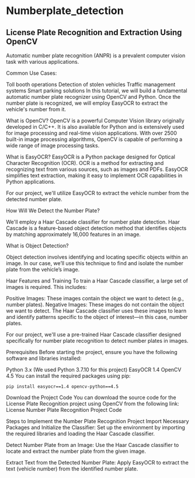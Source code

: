 # Numberplate_detection


## License Plate Recognition and Extraction Using OpenCV
Automatic number plate recognition (ANPR) is a prevalent computer vision task with various applications.

Common Use Cases:

Toll booth operations
Detection of stolen vehicles
Traffic management systems
Smart parking solutions
In this tutorial, we will build a fundamental automatic number plate recognizer using OpenCV and Python. Once the number plate is recognized, we will employ EasyOCR to extract the vehicle's number from it.

What is OpenCV? OpenCV is a powerful Computer Vision library originally developed in C/C++. It is also available for Python and is extensively used for image processing and real-time vision applications. With over 2500 built-in image processing algorithms, OpenCV is capable of performing a wide range of image processing tasks.

What is EasyOCR? EasyOCR is a Python package designed for Optical Character Recognition (OCR). OCR is a method for extracting and recognizing text from various sources, such as images and PDFs. EasyOCR simplifies text extraction, making it easy to implement OCR capabilities in Python applications.


For our project, we'll utilize EasyOCR to extract the vehicle number from the detected number plate.

How Will We Detect the Number Plate?

We'll employ a Haar Cascade classifier for number plate detection. Haar Cascade is a feature-based object detection method that identifies objects by matching approximately 16,000 features in an image.

What is Object Detection?

Object detection involves identifying and locating specific objects within an image. In our case, we’ll use this technique to find and isolate the number plate from the vehicle’s image.

Haar Features and Training
To train a Haar Cascade classifier, a large set of images is required. This includes:

Positive Images: These images contain the object we want to detect (e.g., number plates).
Negative Images: These images do not contain the object we want to detect.
The Haar Cascade classifier uses these images to learn and identify patterns specific to the object of interest—in this case, number plates.

For our project, we'll use a pre-trained Haar Cascade classifier designed specifically for number plate recognition to detect number plates in images.

Prerequisites
Before starting the project, ensure you have the following software and libraries installed:

Python 3.x (We used Python 3.7.10 for this project)
EasyOCR 1.4
OpenCV 4.5
You can install the required packages using pip:


    pip install easyocr==1.4 opencv-python==4.5

Download the Project Code
You can download the source code for the License Plate Recognition project using OpenCV from the following link: License Number Plate Recognition Project Code

Steps to Implement the Number Plate Recognition Project
Import Necessary Packages and Initialize the Classifier: Set up the environment by importing the required libraries and loading the Haar Cascade classifier.

Detect Number Plate from an Image: Use the Haar Cascade classifier to locate and extract the number plate from the given image.

Extract Text from the Detected Number Plate: Apply EasyOCR to extract the text (vehicle number) from the identified number plate.
